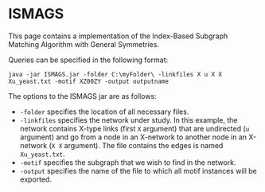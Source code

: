 ISMAGS
======

This page contains a implementation of the Index-Based Subgraph Matching Algorithm with General Symmetries.

Queries can be specified in the following format:

	java -jar ISMAGS.jar -folder C:\myFolder\ -linkfiles X u X X Xu_yeast.txt -motif XZ00ZY -output outputname

The options to the ISMAGS jar are as follows:

* `-folder` specifies the location of all necessary files.
* `-linkfiles` specifies the network under study. In this example, the network contains X-type links (first `X` argument) that are undirected (`u` argument) and go from a node in an X-network to another node in an X-network (`X X` argument). The file contains the edges is named `Xu_yeast.txt`.
* `-motif` specifies the subgraph that we wish to find in the network.
* `-output` specifies the name of the file to which all motif instances will be exported.
